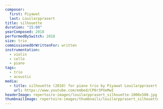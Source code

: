 ```yaml
---
composer:
  first: Piyawat
  last: Louilarpprasert
title: silhouette
duration: "15:00"
yearComposed: 2018
performedBySwitch: 2018
size: trio
commissionedOrWrittenFor: written
instrumentation:
  - violin
  - cello
  - piano
tags:
  - trio
  - acoustic
media:
  - title: silhouette (2018) for piano trio by Piyawat Louilarpprasert
    url: https://www.youtube.com/embed/CP0r3PXeMwI
headerImage: repertoire-images/louilarpprasert_silhouette-1000x500.jpg
thumbnailImage: repertoire-images/thumbnails/louilarpprasert_silhouette_400x200.jpg
---
```

